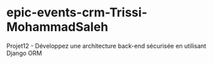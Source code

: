 # epic-events-crm-Trissi-MohammadSaleh
Projet12 - Développez une architecture back-end sécurisée en utilisant Django ORM
